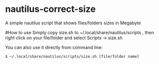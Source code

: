 # nautilus-correct-size
A simple nautilus script that shows files/folders sizes in Megabyte

#How to use
Simply copy size.sh to ~/.local/share/nautilus/scripts , then right click on your file/folder and select Scripts -> size.sh


You can also use it directly from command line:

```bash
$ ~/.local/share/nautilus/scripts/size.sh [file/folder name]
```